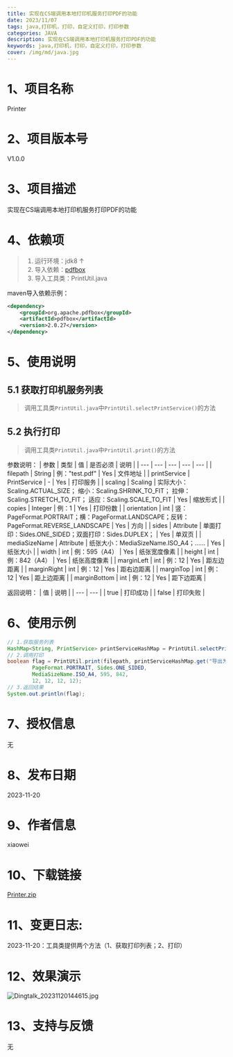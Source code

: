 ```yaml
---
title: 实现在CS端调用本地打印机服务打印PDF的功能
date: 2023/11/07
tags: java,打印机，打印，自定义打印，打印参数
categories: JAVA
description: 实现在CS端调用本地打印机服务打印PDF的功能
keywords: java,打印机，打印，自定义打印，打印参数
cover: /img/md/java.jpg
---
```


# 1、项目名称
Printer

# 2、项目版本号
V1.0.0

# 3、项目描述
实现在CS端调用本地打印机服务打印PDF的功能

# 4、依赖项
> 1. 运行环境：jdk8 $\uparrow$
> 2. 导入依赖：[pdfbox](https://github.com/apache/pdfbox/tree/trunk/pdfbox)
> 3. 导入工具类：PrintUtil.java

maven导入依赖示例：
```xml
<dependency>
    <groupId>org.apache.pdfbox</groupId>
    <artifactId>pdfbox</artifactId>
    <version>2.0.27</version>
</dependency>
```

# 5、使用说明
## 5.1 获取打印机服务列表
> 调用工具类`PrintUtil.java`中`PrintUtil.selectPrintService()`的方法

## 5.2 执行打印
> 调用工具类`PrintUtil.java`中`PrintUtil.print()`的方法


参数说明：
| 参数 | 类型 | 值 | 是否必须 | 说明 |
| --- | --- | --- | --- | --- |
| filepath | String | 例："test.pdf" | Yes | 文件地址 |
| printService | PrintService | - | Yes | 打印服务 |
| scaling | Scaling | 实际大小：Scaling.ACTUAL_SIZE； 缩小：Scaling.SHRINK_TO_FIT； 拉伸：Scaling.STRETCH_TO_FIT； 适应：Scaling.SCALE_TO_FIT | Yes | 缩放形式 |
| copies | Integer | 例：1 | Yes | 打印份数 |
| orientation | int | 竖：PageFormat.PORTRAIT；横：PageFormat.LANDSCAPE；反转：PageFormat.REVERSE_LANDSCAPE | Yes | 方向 |
| sides | Attribute | 单面打印：Sides.ONE_SIDED；双面打印：Sides.DUPLEX； | Yes | 单双页 |
| mediaSizeName | Attribute | 纸张大小：MediaSizeName.ISO_A4；…… | Yes | 纸张大小 |
| width | int | 例：595（A4） | Yes | 纸张宽度像素 |
| height | int | 例：842（A4） | Yes | 纸张高度像素 |
| marginLeft | int | 例：12 | Yes | 距左边距离 |
| marginRight | int | 例：12 | Yes | 距右边距离 |
| marginTop | int | 例：12 | Yes | 距上边距离 |
| marginBottom | int | 例：12 | Yes | 距下边距离 |


返回说明：
| 值 | 说明 |
| --- | --- |
| true | 打印成功 |
| false | 打印失败 |


# 6、使用示例

```java
// 1.获取服务列表
HashMap<String, PrintService> printServiceHashMap = PrintUtil.selectPrintService();
// 2.调用打印
boolean flag = PrintUtil.print(filepath, printServiceHashMap.get("导出为WPS PDF"), Scaling.ACTUAL_SIZE, 1,
        PageFormat.PORTRAIT, Sides.ONE_SIDED,
        MediaSizeName.ISO_A4, 595, 842,
        12, 12, 12, 12);
// 3.返回结果
System.out.println(flag);
```

# 7、授权信息
无
# 8、发布日期
2023-11-20

# 9、作者信息
xiaowei

# 10、下载链接
[Printer.zip](/file/Printer.zip)

# 11、变更日志:
2023-11-20：工具类提供两个方法（1、获取打印列表；2、打印）

# 12、效果演示
![Dingtalk_20231120144615.jpg](https://cdn.nlark.com/yuque/0/2023/jpeg/2516240/1700462798220-66bbfa0c-697c-4803-8d3c-2f7b32a50619.jpeg#averageHue=%23dfddd8&clientId=ud7c121ef-d4ee-4&from=ui&id=u3a369ee4&originHeight=300&originWidth=430&originalType=binary&ratio=1&rotation=0&showTitle=false&size=22606&status=done&style=none&taskId=ub8f98982-c46d-4ab1-937a-4d3311ceb60&title=)
# 13、支持与反馈
无
